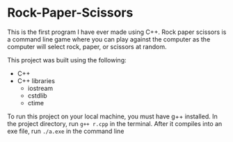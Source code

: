 # Rock-Paper-Scissors

This is the first program I have ever made using C++. Rock paper scissors is a command line game where you can play against the computer as the computer will select rock, paper, or scissors at random.

This project was built using the following:
 - C++
 - C++ libraries
   - iostream
   - cstdlib
   - ctime

To run this project on your local machine, you must have g++ installed. In the project directory, run `g++ r.cpp` in the terminal. After it compiles into an exe file, run `./a.exe` in the command line

